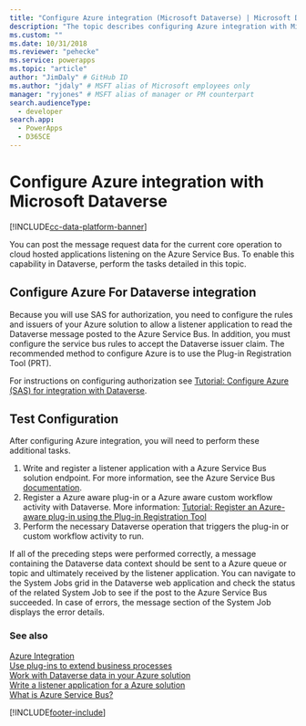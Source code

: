 ```yaml
---
title: "Configure Azure integration (Microsoft Dataverse) | Microsoft Docs" # Intent and product brand in a unique string of 43-59 chars including spaces
description: "The topic describes configuring Azure integration with Microsoft Dataverse." # 115-145 characters including spaces. This abstract displays in the search result.
ms.custom: ""
ms.date: 10/31/2018
ms.reviewer: "pehecke"
ms.service: powerapps
ms.topic: "article"
author: "JimDaly" # GitHub ID
ms.author: "jdaly" # MSFT alias of Microsoft employees only
manager: "ryjones" # MSFT alias of manager or PM counterpart
search.audienceType: 
  - developer
search.app: 
  - PowerApps
  - D365CE
---
```

# Configure Azure integration with Microsoft Dataverse

[!INCLUDE[cc-data-platform-banner](../../includes/cc-data-platform-banner.md)]

You can post the message request data for the current core operation to cloud hosted applications listening on the Azure Service Bus. To enable this capability in Dataverse, perform the tasks detailed in this topic.

## Configure Azure For Dataverse integration

Because you will use SAS for authorization, you need to configure the rules and issuers of your Azure solution to allow a listener application to read the Dataverse message posted to the Azure Service Bus. In addition, you must configure the service bus rules to accept the Dataverse issuer claim. The recommended method to configure Azure is to use the Plug-in Registration Tool (PRT).

For instructions on configuring authorization see [Tutorial: Configure Azure (SAS) for integration with Dataverse](walkthrough-configure-azure-sas-integration.md).

## Test Configuration

After configuring Azure integration, you will need to perform these additional tasks.

1. Write and register a listener application with a Azure Service Bus solution endpoint. For more information, see the Azure Service Bus [documentation](/azure/service-bus-messaging/service-bus-messaging-overview).
1. Register a Azure aware plug-in or a Azure aware custom workflow activity with Dataverse. More information: [Tutorial: Register an Azure-aware plug-in using the Plug-in Registration Tool](walkthrough-register-azure-aware-plug-in-using-plug-in-registration-tool.md)
1. Perform the necessary Dataverse operation that triggers the plug-in or custom workflow activity to run.

If all of the preceding steps were performed correctly, a message containing the Dataverse data context should be sent to a Azure queue or topic and ultimately received by the listener application. You can navigate to the System Jobs grid in the Dataverse web application and check the status of the related System Job to see if the post to the Azure Service Bus succeeded. In case of errors, the message section of the System Job displays the error details.

### See also

[Azure Integration](azure-integration.md)<br />
[Use plug-ins to extend business processes](plug-ins.md)<br />
[Work with Dataverse data in your Azure solution](work-data-azure-solution.md)<br />
[Write a listener application for a Azure solution](write-listener-application-azure-solution.md)<br />
[What is Azure Service Bus?](/azure/service-bus-messaging/service-bus-messaging-overview)


[!INCLUDE[footer-include](../../includes/footer-banner.md)]